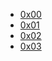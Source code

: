  - [0x00](/Node/0x00.md)
 - [0x01](/Node/0x01.md)
 - [0x02](/Node/0x02.md)
 - [0x03](/Node/0x03.md)
